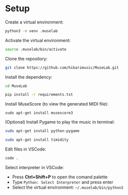 # Setup 

Create a virtual environment:

```sh
python3 -m venv .muselab
```

Activate the virtual environment:

```sh
source .muselab/bin/activate
```

Clone the repository:

```sh
git clone https://github.com/hikarimusic/MuseLab.git
```

Install the dependency:

```sh
cd MuseLab
```
```sh
pip install -r requirements.txt
```

Install MuseScore (to view the generated MIDI file):

```
sudo apt-get install musescore3
```

(Optional) Install Pygame to play the music in terminal:

```sh
sudo apt-get install python-pygame
```
```sh
sudo apt-get install timidity
```

Edit files in VSCode:

```sh
code .
```

Select interpreter in VSCode:
* Press **Ctrl+Shift+P** to open the comand palette
* Type ``Python: Select Interpreter`` and press enter
* Select the virtual environment: ``~/.muselab/bin/python3``

